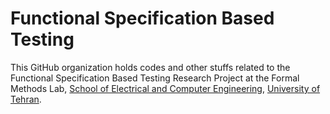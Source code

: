 Functional Specification Based Testing
===
This GitHub organization holds codes and other stuffs related to 
the Functional Specification Based Testing Research Project
at the Formal Methods Lab,
[School of Electrical and Computer Engineering](https://ece.ut.ac.ir/en), [University of Tehran](https://ut.ac.ir/en).
